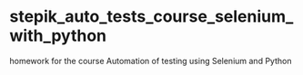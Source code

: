 # stepik_auto_tests_course_selenium_with_python
homework for the course Automation of testing using Selenium and Python
